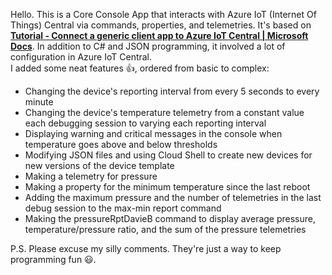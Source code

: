 Hello.  This is a Core Console App that interacts with Azure IoT (Internet Of Things) Central via commands, properties, and telemetries.
It's based on [__Tutorial - Connect a generic client app to Azure IoT Central | Microsoft Docs__](https://docs.microsoft.com/en-us/azure/iot-central/core/tutorial-connect-device?pivots=programming-language-csharp).  In addition to C# and JSON programming, it involved a lot of configuration in Azure IoT Central.<br/>
I added some neat features :thumbsup:, ordered from basic to complex:<br/> 
-	Changing the device's reporting interval from every 5 seconds to every minute<br/>
-	Changing the device's temperature telemetry from a constant value each debugging session to varying each reporting interval<br/> 
-	Displaying warning and critical messages in the console when temperature goes above and below thresholds<br/>
-	Modifying JSON files and using Cloud Shell to create new devices for new versions of the device template<br/>
-	Making a telemetry for pressure<br/>
-	Making a property for the minimum temperature since the last reboot<br/>
-	Adding the maximum pressure and the number of telemetries in the last debug session to the max-min report command<br/>
-	Making the pressureRptDavieB command to display average pressure, temperature/pressure ratio, and the sum of the pressure telemetries<br/>

P.S. Please excuse my silly comments.  They're just a way to keep programming fun :smiley:.
